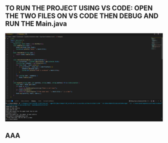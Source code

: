 ## TO RUN THE PROJECT USING VS CODE: OPEN THE TWO FILES ON VS CODE THEN DEBUG AND RUN THE Main.java
![Code running](screenshot.png)
## AAA
